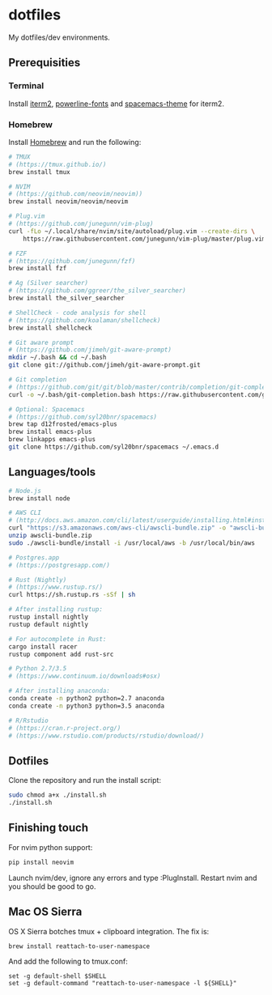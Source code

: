 # dotfiles

My dotfiles/dev environments.

## Prerequisities

### Terminal

Install [iterm2](https://www.iterm2.com/downloads.html),
[powerline-fonts](https://github.com/powerline/fonts) and
[spacemacs-theme](https://github.com/colepeters/spacemacs-theme.vim) for iterm2.

### Homebrew
Install [Homebrew](http://brew.sh/index_no.html) and run the following:

```bash
# TMUX
# (https://tmux.github.io/)
brew install tmux

# NVIM
# (https://github.com/neovim/neovim))
brew install neovim/neovim/neovim

# Plug.vim
# (https://github.com/junegunn/vim-plug)
curl -fLo ~/.local/share/nvim/site/autoload/plug.vim --create-dirs \
    https://raw.githubusercontent.com/junegunn/vim-plug/master/plug.vim

# FZF
# (https://github.com/junegunn/fzf)
brew install fzf

# Ag (Silver searcher)
# (https://github.com/ggreer/the_silver_searcher)
brew install the_silver_searcher

# ShellCheck - code analysis for shell
# (https://github.com/koalaman/shellcheck)
brew install shellcheck

# Git aware prompt
# (https://github.com/jimeh/git-aware-prompt)
mkdir ~/.bash && cd ~/.bash
git clone git://github.com/jimeh/git-aware-prompt.git

# Git completion
# (https://github.com/git/git/blob/master/contrib/completion/git-completion.bash)
curl -o ~/.bash/git-completion.bash https://raw.githubusercontent.com/git/git/master/contrib/completion/git-completion.bash

# Optional: Spacemacs
# (https://github.com/syl20bnr/spacemacs)
brew tap d12frosted/emacs-plus
brew install emacs-plus
brew linkapps emacs-plus
git clone https://github.com/syl20bnr/spacemacs ~/.emacs.d
```

## Languages/tools

```bash
# Node.js
brew install node

# AWS CLI
# (http://docs.aws.amazon.com/cli/latest/userguide/installing.html#install-bundle-other-os)
curl "https://s3.amazonaws.com/aws-cli/awscli-bundle.zip" -o "awscli-bundle.zip"
unzip awscli-bundle.zip
sudo ./awscli-bundle/install -i /usr/local/aws -b /usr/local/bin/aws

# Postgres.app
# (https://postgresapp.com/)

# Rust (Nightly)
# (https://www.rustup.rs/)
curl https://sh.rustup.rs -sSf | sh

# After installing rustup:
rustup install nightly
rustup default nightly

# For autocomplete in Rust:
cargo install racer
rustup component add rust-src

# Python 2.7/3.5
# (https://www.continuum.io/downloads#osx)

# After installing anaconda:
conda create -n python2 python=2.7 anaconda
conda create -n python3 python=3.5 anaconda

# R/Rstudio
# (https://cran.r-project.org/)
# (https://www.rstudio.com/products/rstudio/download/)
```

## Dotfiles

Clone the repository and run the install script:

```bash
sudo chmod a+x ./install.sh
./install.sh
```

## Finishing touch

For nvim python support:

```bash
pip install neovim
```

Launch nvim/dev, ignore any errors and type :PlugInstall. Restart nvim and you should be good to go.

## Mac OS Sierra

OS X Sierra botches tmux + clipboard integration. The fix is:

```bash
brew install reattach-to-user-namespace
```

And add the following to tmux.conf:

```
set -g default-shell $SHELL
set -g default-command "reattach-to-user-namespace -l ${SHELL}"
```

